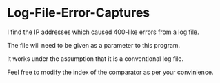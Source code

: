 # Log-File-Error-Captures
I find the IP addresses which caused 400-like errors from a log file.

The file will need to be given as a parameter to this program. 

It works under the assumption that it is a conventional log file. 

Feel free to modify the index of the comparator as per your convinience.
